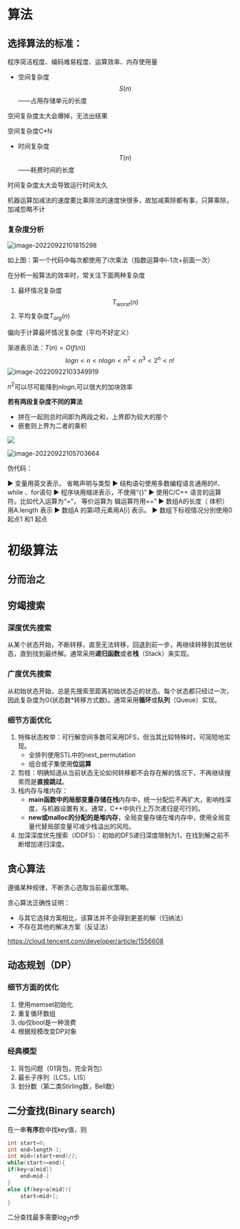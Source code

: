 # 算法

## 选择算法的标准：

程序简洁程度、编码难易程度、运算效率、内存使用量

- 空间复杂度$$S(n)$$——占用存储单元的长度

空间复杂度太大会爆掉，无法出结果

空间复杂度C*N

- 时间复杂度$$T(n)$$——耗费时间的长度

时间复杂度太大会导致运行时间太久  

​     机器运算加减法的速度要比乘除法的速度快很多，故加减乘除都有事，只算乘除，加减忽略不计

### 复杂度分析

![image-20220922101815298](C:\Users\Monica\AppData\Roaming\Typora\typora-user-images\image-20220922101815298.png)

如上图：第一个代码中每次都使用了i次乘法（指数运算中i-1次+前面一次）

在分析一般算法的效率时，常关注下面两种复杂度

1. 最坏情况复杂度$$T_{worst}(n)$$
2. 平均复杂度$T_{arg}(n)$

偏向于计算最坏情况复杂度（平均不好定义） 

渐进表示法：$T(n)=O(f(n))$
$$
log n<n<n log n<n^2<n^3<2^n<n !
$$
![image-20220922103349919](C:\Users\Monica\AppData\Roaming\Typora\typora-user-images\image-20220922103349919.png)

$n^2$可以尽可能降到$n log n$,可以很大的加块效率

**若有两段复杂度不同的算法**

- 拼在一起则总时间即为两段之和，上界即为较大的那个
- 嵌套则上界为二者的乘积 

![](C:\Users\Monica\AppData\Roaming\Typora\typora-user-images\image-20220922104113465.png)

![image-20220922105703664](C:\Users\Monica\AppData\Roaming\Typora\typora-user-images\image-20220922105703664.png)

伪代码：

► 变量用英文表示， 省略声明与类型
► 结构语句使用多数编程语言通用的if、while 、for语句
► 程序块用缩进表示，不使用“{}”
► 使用C/C++ 语言的运算符。比如代入运算为“=”， 等价运算为
    辑运算符用==” 
► 数组A的长度（ 体积）用A.length 表示
► 数组A 的第i项元素用A[i] 表示。
► 数组下标视情况分別使用0 起点1 和1 起点

# 初级算法

## 分而治之

## 穷竭搜索

### 深度优先搜索

从某个状态开始，不断转移，直至无法转移，回退到前一步，再继续转移到其他状态，直到找到最终解。通常采用**递归函数**或者**栈**（Stack）来实现。

### 广度优先搜索

从初始状态开始，总是先搜索至距离初始状态近的状态。每个状态都只经过一次，因此复杂度为O(状态数*转移方式数)。通常采用**循环**或**队列**（Queue）实现。

### 细节方面优化

1. 特殊状态枚举：可行解空间多数可采用DFS，但当其比较特殊时，可简短地实现。
   - 全排列使用STL中的next_permutation
   - 组合或子集使用**位运算**
2. 剪枝：明确知道从当前状态无论如何转移都不会存在解的情况下，不再继续搜索而是**直接跳过**。
3. 栈内存与堆内存：
   - **main函数中的局部变量存储在栈**内存中，统一分配后不再扩大，影响栈深度，与机器设置有关。通常，C++中执行上万次递归是可行的。
   - **new或malloc的分配的是堆内存**，全局变量存储在堆内存中，使用全局变量代替局部变量可减少栈溢出的风险。
4. 加深深度优先搜索（IDDFS）：初始的DFS递归深度限制为1，在找到解之前不断增加递归深度。

## 贪心算法

遵循某种规律，不断贪心选取当前最优策略。

贪心算法正确性证明：

- 与其它选择方案相比，该算法并不会得到更差的解（归纳法）
- 不存在其他的解决方案（反证法）

https://cloud.tencent.com/developer/article/1556608

## 动态规划（DP）

### 细节方面的优化

1. 使用memset初始化
2. 重复循环数组
3. dp仅bool是一种浪费
4. 根据规模改变DP对象

### 经典模型

1. 背包问题（01背包，完全背包）
2. 最长子序列（LCS，LIS）
3. 划分数（第二类Stirling数，Bell数）

## 二分查找(Binary search)

在一串**有序**数中找key值，则

```c++
int start=0;
int end=length-1;
int mid=(start+end)/2;
while(start<=end){
if(key<a[mid])
    end=mid-1
}
else if(key>a[mid]){
    start=mid+1;
}
```

二分查找最多需要$log_2 n$步
